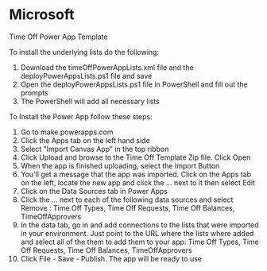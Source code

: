 # Microsoft

Time Off Power App Template

To install the underlying lists do the following:

1. Download the timeOffPowerAppLists.xml file and the deployPowerAppsLists.ps1 file and save
2. Open the deployPowerAppsLists.ps1 file in PowerShell and fill out the prompts
3. The PowerShell will add all necessary lists

To Install the Power App follow these steps:

1. Go to make.powerapps.com
2. Click the Apps tab on the left hand side
3. Select "Import Canvas App" in the top ribbon
4. Click Upload and browse to the Time Off Template Zip file.  Click Open
5. When the app is finished uploading, select the Import Button
6. You'll get a message that the app was imported.  Click on the Apps tab on the left, locate the new app and click the ... next to it then select Edit
7. Click on the Data Sources tab in Power Apps
8. Click the ... next to each of the following data sources and select Remove : Time Off Types, Time Off Requests, Time Off Balances, TimeOffApprovers
9.  In the data tab, go in and add connections to the lists that were imported in your environment.  Just point to the URL where the lists where added and select all of the them to add them to your app:  Time Off Types, Time Off Requests, Time Off Balances, TimeOffApprovers
10.  Click File - Save - Publish.  The app will be ready to use